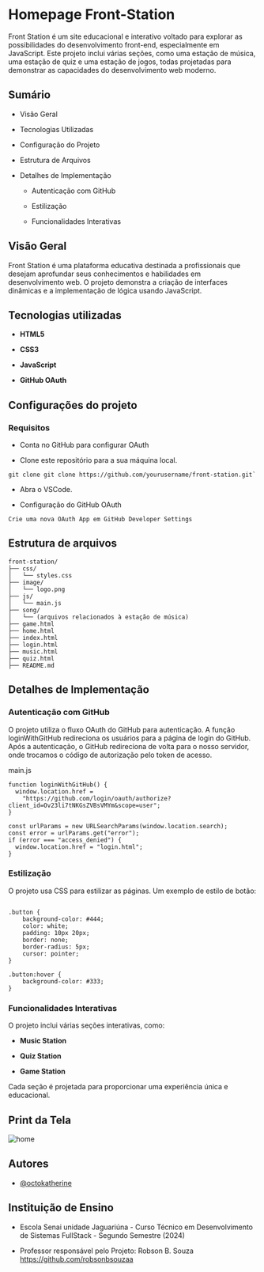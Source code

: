 # Homepage Front-Station

Front Station é um site educacional e interativo voltado para explorar as possibilidades do desenvolvimento front-end, especialmente em JavaScript. Este projeto inclui várias seções, como uma estação de música, uma estação de quiz e uma estação de jogos, todas projetadas para demonstrar as capacidades do desenvolvimento web moderno.


## Sumário

- Visão Geral

- Tecnologias Utilizadas

- Configuração do Projeto

- Estrutura de Arquivos

- Detalhes de Implementação

    - Autenticação com GitHub 

    - Estilização

    - Funcionalidades Interativas



## Visão Geral

Front Station é uma plataforma educativa destinada a profissionais que desejam aprofundar seus conhecimentos e habilidades em desenvolvimento web. O projeto demonstra a criação de interfaces dinâmicas e a implementação de lógica usando JavaScript.
## Tecnologias utilizadas

- **HTML5**

- **CSS3** 

- **JavaScript**

- **GitHub OAuth**
## Configurações do projeto

### Requisitos

- Conta no GitHub para configurar OAuth

- Clone este repositório para a sua máquina local.

```
git clone git clone https://github.com/yourusername/front-station.git`
```

- Abra o VSCode.

- Configuração do GitHub OAuth

```
Crie uma nova OAuth App em GitHub Developer Settings
```





## Estrutura de arquivos

```
front-station/
├── css/
│   └── styles.css
├── image/
│   └── logo.png
├── js/
│   └── main.js
├── song/
│   └── (arquivos relacionados à estação de música)
├── game.html
├── home.html
├── index.html
├── login.html
├── music.html
├── quiz.html
├── README.md

```

## Detalhes de Implementação

### Autenticação com GitHub

O projeto utiliza o fluxo OAuth do GitHub para autenticação. A função loginWithGitHub redireciona os usuários para a página de login do GitHub. Após a autenticação, o GitHub redireciona de volta para o nosso servidor, onde trocamos o código de autorização pelo token de acesso.

main.js

```
function loginWithGitHub() {
  window.location.href =
    "https://github.com/login/oauth/authorize?client_id=Ov23li7tNKGsZVBsVMYm&scope=user";
}

const urlParams = new URLSearchParams(window.location.search);
const error = urlParams.get("error");
if (error === "access_denied") {
  window.location.href = "login.html";
}

```

### Estilização

O projeto usa CSS para estilizar as páginas. Um exemplo de estilo de botão:

```

.button {
    background-color: #444;
    color: white;
    padding: 10px 20px;
    border: none;
    border-radius: 5px;
    cursor: pointer;
}

.button:hover {
    background-color: #333;
}

```



### Funcionalidades Interativas

 O projeto inclui várias seções interativas, como:

- **Music Station**

- **Quiz Station**

- **Game Station**

Cada seção é projetada para proporcionar uma experiência única e educacional.

## Print da Tela

 ![home](https://github.com/Carla-coder/Front_Station/assets/128012862/8fc3f10b-adcd-4030-ad49-29a7e069537d)



## Autores

- [@octokatherine](https://www.github.com/octokatherine)


## Instituição de Ensino

- Escola Senai unidade Jaguariúna - Curso Técnico em Desenvolvimento de Sistemas FullStack - Segundo Semestre (2024)

- Professor responsável pelo Projeto: Robson B. Souza https://github.com/robsonbsouzaa
